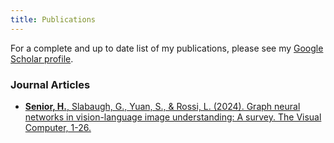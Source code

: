 ```yaml
---
title: Publications
---
```


For a complete and up to date list of my publications, please see my [Google Scholar profile](https://scholar.google.com/citations?user=tL5MtX0AAAAJ&hl=en).

### Journal Articles
- [**Senior, H.**, Slabaugh, G., Yuan, S., & Rossi, L. (2024). Graph neural networks in vision-language image understanding: A survey. The Visual Computer, 1-26.](https://link.springer.com/article/10.1007/s00371-024-03343-0)